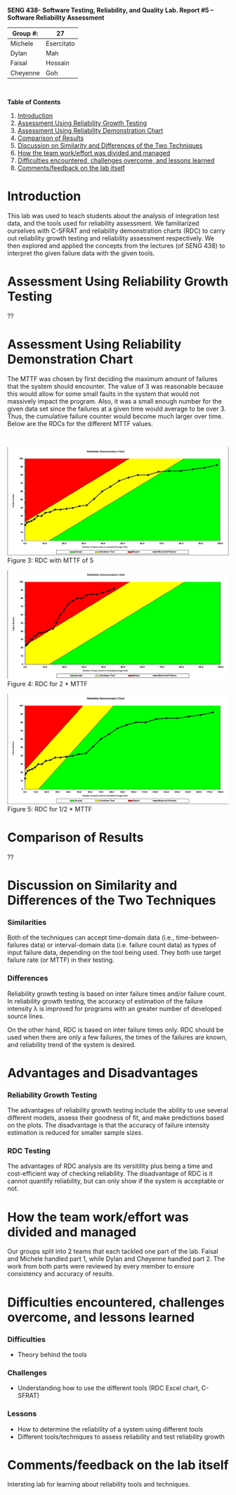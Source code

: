 **SENG 438- Software Testing, Reliability, and Quality**
**Lab. Report \#5 – Software Reliability Assessment**

| Group \#: | 27         |
| --------- | ---------- |
| Michele   | Esercitato |
| Dylan     | Mah        |
| Faisal    | Hossain    |
| Cheyenne  | Goh        |

<br>

**Table of Contents**
1. [Introduction](#Introduction)
2. [Assessment Using Reliability Growth Testing](#Assessment-Using-Reliability-Growth-Testing)
3. [Assessment Using Reliability Demonstration Chart](#Assessment-Using-Reliability-Demonstration-Chart)
4. [Comparison of Results](#Comparison-of-Results)
5. [Discussion on Similarity and Differences of the Two Techniques](#Discussion-on-Similarity-and-Differences-of-the-Two-Techniques)
6. [How the team work/effort was divided and managed](#How-the-team-work/effort-was-divided-and-managed)
7. [Difficulties encountered, challenges overcome, and lessons learned](#Difficulties-encountered-challenges-overcome-and-lessons-learned)
8. [Comments/feedback on the lab itself](#Comments/feedback-on-the-lab-itself)

# Introduction
This lab was used to teach students about the analysis of integration test data, and the tools used for reliability assessment. We familiarized ourselves with C-SFRAT and reliability demonstration charts (RDC) to carry out reliability growth testing and reliability assessment respectively. We then explored and applied the concepts from the lectures (of SENG 438) to interpret the given failure data with the given tools.

# Assessment Using Reliability Growth Testing
??

# Assessment Using Reliability Demonstration Chart
The MTTF was chosen by first deciding the maximum amount of failures that the system should encounter. The value of 3 was reasonable because this would allow for some small faults in the system that would not massively impact the program. Also, it was a small enough number for the given data set since the failures at a given time would average to be over 3. Thus, the cumulative failure counter would become much larger over time. Below are the RDCs for the different MTTF values.

<br>

![](./plots/RDC.jpg)
Figure 3: RDC with MTTF of 5

![](./plots/RDC%20with%202x%20MTTF.jpg)
Figure 4: RDC for 2 * MTTF

![](./plots/RDC%20with%200.5x%20MTTF.jpg)
Figure 5: RDC for 1/2 * MTTF

#

# Comparison of Results
??

# Discussion on Similarity and Differences of the Two Techniques
### Similarities
Both of the techniques can accept time-domain data (i.e., time-between-failures data) or interval-domain data (i.e. failure count data) as types of input failure data, depending on the tool being used. They both use target failure rate (or MTTF) in their testing.

### Differences
Reliability growth testing is based on inter failure times and/or failure count. In reliability growth testing, the accuracy of estimation of the failure intensity &#955; is improved for programs with an greater number of developed source lines.

On the other hand, RDC is based on inter failure times only. RDC should be used when there are only a few failures, the times of the failures are known, and reliability trend of the system is desired.

# Advantages and Disadvantages
### Reliability Growth Testing
The advantages of reliability growth testing include the ability to use several different models, assess their goodness of fit, and make predictions based on the plots. The disadvantage is that the accuracy of failure intensity estimation is reduced for smaller sample sizes.

### RDC Testing
The advantages of RDC analysis are its versitility plus being a time and cost-efficient way of checking reliability. The disadvantage of RDC is it cannot quantify reliability, but can only show if the system is acceptable or not.

# How the team work/effort was divided and managed
Our groups split into 2 teams that each tackled one part of the lab. Faisal and Michele handled part 1, while Dylan and Cheyenne handled part 2. The work from both parts were reviewed by every member to ensure consistency and accuracy of results.
#

# Difficulties encountered, challenges overcome, and lessons learned
### Difficulties
- Theory behind the tools

### Challenges
- Understanding how to use the different tools (RDC Excel chart, C-SFRAT)

### Lessons
- How to determine the reliability of a system using different tools
- Different tools/techniques to assess reliability and test reliability growth

# Comments/feedback on the lab itself
Intersting lab for learning about reliability tools and techniques.
